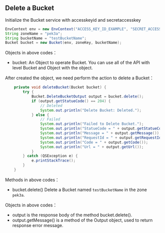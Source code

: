 ## Delete a Bucket

Initialize the Bucket service with accesskeyid and secretaccesskey

``` java
EnvContext env = new EnvContext("ACCESS_KEY_ID_EXAMPLE", "SECRET_ACCESS_KEY_EXAMPLE");
String zoneName = "pek3a";
String bucketName = "testBucketName";
Bucket bucket = new Bucket(env, zoneKey, bucketName);
```

Objects in above codes：
- bucket: An Object to operate Bucket. You can use all of the API with level Bucket and Object with the object.


After created the object, we need perform the action to delete a Bucket：

```java
    private void deleteBucket(Bucket bucket) {
        try {
            Bucket.DeleteBucketOutput output = bucket.delete();
            if (output.getStatueCode() == 204) {
                // Deleted
                System.out.println("Delete Bucket: Deleted.");
            } else {
                // Failed
                System.out.println("Failed to Delete Bucket.");
                System.out.println("StatueCode = " + output.getStatueCode());
                System.out.println("Message = " + output.getMessage());
                System.out.println("RequestId = " + output.getRequestId());
                System.out.println("Code = " + output.getCode());
                System.out.println("Url = " + output.getUrl());
            }
        } catch (QSException e) {
            e.printStackTrace();
        }
    }
```

Methods in above codes：
- bucket.delete() Delete a Bucket named `testBucketName` in the zone `pek3a`.

Objects in above codes：
- output is the response body of the method bucket.delete().
- output.getMessage() is a method of the Output object, used to return response error message.

